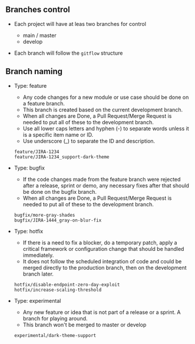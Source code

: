 ## Branches control
* Each project will have at leas two branches for control
  * main / master
  * develop
  
* Each branch will follow the ```gitflow``` structure
## Branch naming
  * Type: feature
    * Any code changes for a new module or use case should be done on a feature branch.
    * This branch is created based on the current development branch. 
    * When all changes are Done, a Pull Request/Merge Request is needed to put all of these to the development branch.
    * Use all lower caps letters and hyphen (-) to separate words unless it is a specific item name or ID.
    * Use underscore (_) to separate the ID and description.
    
    ```
    feature/JIRA-1234
    feature/JIRA-1234_support-dark-theme
    ```
  
  * Type: bugfix
    * If the code changes made from the feature branch were rejected after a release, sprint or demo, any necessary fixes after that should be done on the bugfix branch.
    * When all changes are Done, a Pull Request/Merge Request is needed to put all of these to the development branch.
    ```
    bugfix/more-gray-shades
    bugfix/JIRA-1444_gray-on-blur-fix
    ```

  * Type: hotfix
    * If there is a need to fix a blocker, do a temporary patch, apply a critical framework or configuration change that should be handled immediately.
    * It does not follow the scheduled integration of code and could be merged directly to the production branch, then on the development branch later.
    
    ```
    hotfix/disable-endpoint-zero-day-exploit
    hotfix/increase-scaling-threshold
    ```
    
  * Type: experimental
    * Any new feature or idea that is not part of a release or a sprint. A branch for playing around.
    * This branch won't be merged to master or develop
    ```
    experimental/dark-theme-support
    ```
